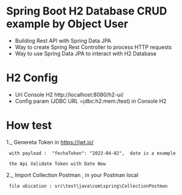 # Spring Boot H2 Database CRUD example by Object User

- Building Rest API with Spring Data JPA
- Way to create Spring Rest Controller to process HTTP requests
- Way to use Spring Data JPA to interact with H2 Database

# H2 Config

- Url Console H2 http://localhost:8080/h2-ui/
- Config param (JDBC URL =jdbc:h2:mem:/test) in Console H2

# How test

1._ Genereta Token in https://jwt.io/

     with payload :  "fechaToken": "2023-04-02",  date is a example
	 
	 the Api Validate Token with Date Now
	 
2._ Import Collection Postman , in your Postman local
	 
	 file ubication : src\test\java\com\spring\CollectionPostman
	 
	 


